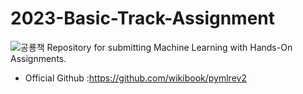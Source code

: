 # 2023-Basic-Track-Assignment
![공룡책](https://user-images.githubusercontent.com/48724872/223235545-161bab0b-f572-46db-8019-fbf7414b828e.jpg)
Repository for submitting Machine Learning with Hands-On Assignments.

- Official Github :https://github.com/wikibook/pymlrev2
